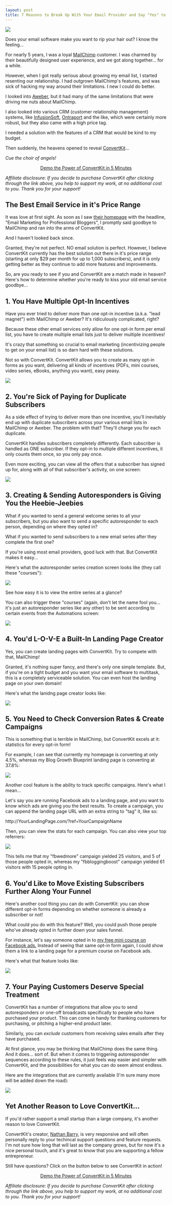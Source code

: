 ```yaml
---
layout: post
title: 7 Reasons to Break Up With Your Email Provider and Say "Yes" to ConvertKit
---
```


<img src="/img/cupid.gif" class="image-right">

Does your email software make you want to rip your hair out? I know the feeling...

For nearly 5 years, I was a loyal <a href="http://mailchimp.com/">MailChimp</a> customer. I was charmed by their beautifully designed user experience, and we got along together... for a while.

However, when I got really serious about growing my email list, I started resenting our relationship. I had outgrown MailChimp's features, and was sick of hacking my way around their limitations. I new I could do better.

I looked into <a href="http://www.aweber.com/">Aweber</a>, but it had many of the same limitations that were driving me nuts about MailChimp.

I also looked into various CRM (customer relationship management) systems, like <a href="http://www.infusionsoft.com/">InfusionSoft</a>, <a href="https://ontraport.com/">Ontraport</a> and the like, which were certainly more robust, but they also came with a high price tag.

I needed a solution with the features of a CRM that would be kind to my budget.

Then suddenly, the heavens opened to reveal <a href="http://mbsy.co/nathanbarry/19858214">ConvertKit</a>... 

*Cue the choir of angels!*

<div class="subway-box">
<center><a href="http://mbsy.co/nathanbarry/19858214" class="button cta-button">Demo the Power of ConvertKit in 5 Minutes</a></center>
</div>
<p class="small"><em>Affiliate disclosure: If you decide to purchase ConvertKit after clicking through the link above, you help to support my work, at no additional cost to you. Thank you for your support!</em></p>

<h2>The Best Email Service in it's Price Range</h2>

It was love at first sight. As soon as I saw <a href="http://mbsy.co/nathanbarry/19858214">their homepage</a> with the headline, "Email Marketing for Professional Bloggers", I promptly said goodbye to MailChimp and ran into the arms of ConvertKit.

And I haven't looked back since.

Granted, they're not perfect. NO email solution is perfect. However, I believe ConvertKit currently has the best solution out there in it's price range (starting at only $29 per month for up to 1,000 subscribers), and it is only getting better as they continue to add more features and improvements.

So, are you ready to see if you and ConvertKit are a match made in heaven? Here's how to determine whether you're ready to kiss your old email service goodbye...

<h2>1. You Have Multiple Opt-In Incentives</h2>

<p>Have you ever tried to deliver more than one opt-in incentive (a.k.a. "lead magnet") with MailChimp or Aweber? It's ridiculously complicated, right?</p>

<p>Because these other email services only allow for one opt-in form per email list, you have to create multiple email lists just to deliver multiple incentives!</p>

<p>It's crazy that something so crucial to email marketing (incentivizing people to get on your email list) is so darn hard with these solutions.</p>

<p>Not so with ConvertKit. ConvertKit allows you to create as many opt-in forms as you want, delivering all kinds of incentives (PDFs, mini courses, video series, eBooks, anything you want), easy peasy.</p>

<img src="/img/convertkit2.png">

<h2>2. You're Sick of Paying for Duplicate Subscribers</h2>

<p>As a side effect of trying to deliver more than one incentive, you'll inevitably end up with duplicate subscribers across your various email lists in MailChimp or Aweber. The problem with that? They'll charge you for each duplicate.</p>

<p>ConvertKit handles subscribers completely differently. Each subscriber is handled as ONE subscriber. If they opt-in to multiple different incentives, it only counts them once, so you only pay once.</p>

<p>Even more exciting, you can view all the offers that a subscriber has signed up for, along with all of that subscriber's activity, on one screen:</p>

<img src="/img/convertkit1.png">

<h2>3. Creating & Sending Autoresponders is Giving You the Heebie-Jeebies</h2>

<p>What if you wanted to send a general welcome series to all your subscribers, but you also want to send a specific autoresponder to each person, depending on where they opted in?</p>

<p>What if you wanted to send subscribers to a new email series after they complete the first one?</p>

<p>If you're using most email providers, good luck with that. But ConvertKit makes it easy...</p>

<p>Here's what the autoresponder series creation screen looks like (they call these "courses"):</p>

<img src="/img/convertkit3.png">

<p>See how easy it is to view the entire series at a glance?</p>

<p>You can also trigger these "courses" (again, don't let the name fool you... it's just an autoresponder series like any other) to be sent according to certain events from the Automations screen:</p>

<img src="/img/convertkit4.png">

<h2>4. You'd L-O-V-E a Built-In Landing Page Creator</h2>

<p>Yes, you can create landing pages with ConvertKit. Try to compete with that, MailChimp!</p>

<p>Granted, it's nothing super fancy, and there's only one simple template. But, if you're on a tight budget and you want your email software to multitask, this is a completely serviceable solution. You can even host the landing page on your own domain!</p>

<p>Here's what the lanidng page creator looks like:</p>

<img src="/img/convertkit5.png">

<h2>5. You Need to Check Conversion Rates & Create Campaigns</h2>

<p>This is something that is terrible in MailChimp, but ConvertKit excels at it: statistics for every opt-in form!</p>
<p>For example, I can see that currently my homepage is converting at only 4.5%, whereas my Blog Growth Blueprint landing page is converting at 37.8%:</p>

<img src="/img/convertkit6.png">

<p>Another cool feature is the ability to track specific campaigns. Here's what I mean...</p>

<p>Let's say you are running Facebook ads to a landing page, and you want to know which ads are giving you the best results. To create a campaign, you can append the landing page URL with an extra string to "tag" it, like so:</p>

<p>http://YourLandingPage.com/<span class="highlight">?ref=YourCampaignName</span></p>

<p>Then, you can view the stats for each campaign. You can also view your top referrers:</p>

<img src="/img/convertkit7.png">

<p>This tells me that my "fbwedmore" campaign yielded 25 visitors, and 5 of those people opted in, whereas my "fbbloggingboost" campaign yielded 61 visitors with 15 people opting in.</p>

<h2>6. You'd Like to Move Existing Subscribers Further Along Your Funnel</h2>

<p>Here's another cool thing you can do with ConvertKit: you can show different opt-in forms depending on whether someone is already a subscriber or not!</p>

<p>What could you do with this feature? Well, you could push those people who've already opted in further down your sales funnel.</p>

<p>For instance, let's say someone opted in to <a href="http://persuasiveblog.com/fbadsclass/">my free mini course on Facebook ads.</a> Instead of seeing that same opt-in form again, I could show them a link to a landing page for a premium course on Facebook ads.</p>

<p>Here's what that feature looks like:</p>

<img src="/img/convertkit8.png">

<h2>7. Your Paying Customers Deserve Special Treatment</h2>

<p>ConvertKit has a number of integrations that allow you to send autoresponders or one-off broadcasts specifically to people who have purchased your product. This can come in handy for thanking customers for purchasing, or pitching a higher-end product later.</p>

<p>Similarly, you can <em>exclude</em> customers from receiving sales emails after they have purchased.</p>

<p>At first glance, you may be thinking that MailChimp does the same thing. And it does... sort of. But when it comes to triggering autoresponder sequences according to these rules, it just feels way easier and simpler with ConvertKit, and the possibilities for what you can do seem almost endless.</p>

<p>Here are the integrations that are currently available (I'm sure many more will be added down the road):</p>

<img src="/img/convertkit9.png">

<h2>Yet Another Reason to Love ConvertKit...</h2>

<p>If you'd rather support a small startup than a large company, it's another reason to love ConvertKit.</p>

<p>ConvertKit's creator, <a href="http://nathanbarry.com/">Nathan Barry</a>, is very responsive and will often personally reply to your techincal support questions and feature requests. I'm not sure how long that will last as the company grows, but for now it's a nice personal touch, and it's great to know that you are supporting a fellow entrepreneur.</p>

<p>Still have questions? Click on the button below to see ConvertKit in action!</p>

<div class="subway-box">
<center><a href="http://mbsy.co/nathanbarry/19858214" class="button cta-button">Demo the Power of ConvertKit in 5 Minutes</a></center>
</div>
<p class="small"><em>Affiliate disclosure: If you decide to purchase ConvertKit after clicking through the link above, you help to support my work, at no additional cost to you. Thank you for your support!</em></p>

